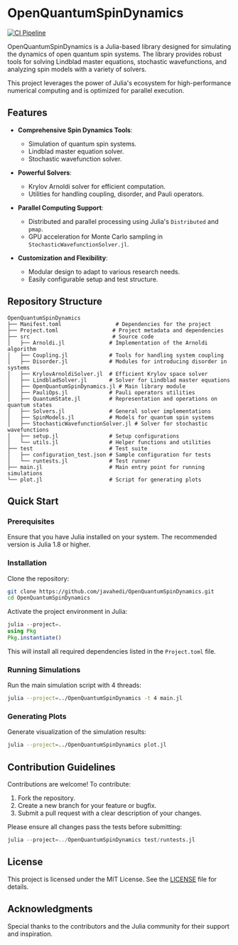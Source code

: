 # OpenQuantumSpinDynamics

[![CI Pipeline](https://github.com/javahedi/OpenQuantumSpinDynamics/actions/workflows/ci.yml/badge.svg)](https://github.com/javahedi/OpenQuantumSpinDynamics/actions/workflows/ci.yml)

OpenQuantumSpinDynamics is a Julia-based library designed for simulating the dynamics of open quantum spin systems. The library provides robust tools for solving Lindblad master equations, stochastic wavefunctions, and analyzing spin models with a variety of solvers. 

This project leverages the power of Julia's ecosystem for high-performance numerical computing and is optimized for parallel execution.

## Features

- **Comprehensive Spin Dynamics Tools**: 
  - Simulation of quantum spin systems.
  - Lindblad master equation solver.
  - Stochastic wavefunction solver.

- **Powerful Solvers**: 
  - Krylov Arnoldi solver for efficient computation.
  - Utilities for handling coupling, disorder, and Pauli operators.

- **Parallel Computing Support**: 
  - Distributed and parallel processing using Julia's `Distributed` and `pmap`.
  - GPU acceleration for Monte Carlo sampling in `StochasticWavefunctionSolver.jl`.

- **Customization and Flexibility**: 
  - Modular design to adapt to various research needs.
  - Easily configurable setup and test structure.

## Repository Structure

```
OpenQuantumSpinDynamics
├── Manifest.toml                 # Dependencies for the project
├── Project.toml                 # Project metadata and dependencies
├── src                          # Source code
│   ├── Arnoldi.jl              # Implementation of the Arnoldi algorithm
│   ├── Coupling.jl             # Tools for handling system coupling
│   ├── Disorder.jl             # Modules for introducing disorder in systems
│   ├── KrylovArnoldiSolver.jl  # Efficient Krylov space solver
│   ├── LindbladSolver.jl       # Solver for Lindblad master equations
│   ├── OpenQuantumSpinDynamics.jl # Main library module
│   ├── PauliOps.jl             # Pauli operators utilities
│   ├── QuantumState.jl         # Representation and operations on quantum states
│   ├── Solvers.jl              # General solver implementations
│   ├── SpinModels.jl           # Models for quantum spin systems
│   ├── StochasticWavefunctionSolver.jl # Solver for stochastic wavefunctions
│   ├── setup.jl                # Setup configurations
│   └── utils.jl                # Helper functions and utilities
├── test                        # Test suite
│   ├── configuration_test.json # Sample configuration for tests
│   └── runtests.jl             # Test runner
├── main.jl                     # Main entry point for running simulations
└── plot.jl                     # Script for generating plots
```

## Quick Start

### Prerequisites

Ensure that you have Julia installed on your system. The recommended version is Julia 1.8 or higher.

### Installation

Clone the repository:
```bash
git clone https://github.com/javahedi/OpenQuantumSpinDynamics.git
cd OpenQuantumSpinDynamics
```

Activate the project environment in Julia:
```julia
julia --project=.
using Pkg
Pkg.instantiate()
```

This will install all required dependencies listed in the `Project.toml` file.

### Running Simulations

Run the main simulation script with 4 threads:
```bash
julia --project=../OpenQuantumSpinDynamics -t 4 main.jl
```

### Generating Plots

Generate visualization of the simulation results:
```bash
julia --project=../OpenQuantumSpinDynamics plot.jl
```

## Contribution Guidelines

Contributions are welcome! To contribute:
1. Fork the repository.
2. Create a new branch for your feature or bugfix.
3. Submit a pull request with a clear description of your changes.

Please ensure all changes pass the tests before submitting:
```julia
julia --project=../OpenQuantumSpinDynamics test/runtests.jl
```

## License

This project is licensed under the MIT License. See the [LICENSE](LICENSE) file for details.

## Acknowledgments

Special thanks to the contributors and the Julia community for their support and inspiration.


